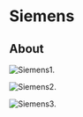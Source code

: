# Siemens

## About

![Siemens1.](img/Siemens1.gif)

![Siemens2.](img/Siemens2.gif)

![Siemens3.](img/Siemens3.gif)
